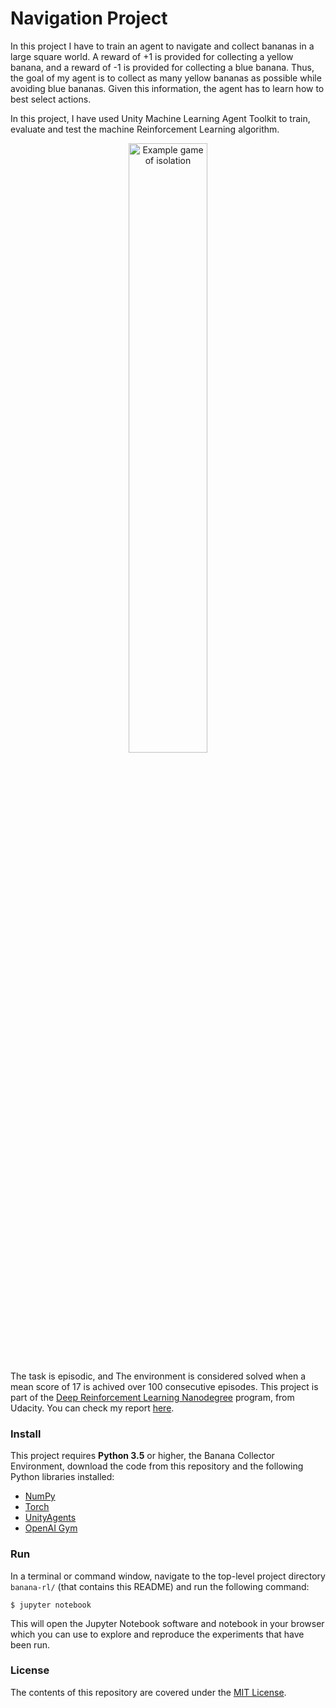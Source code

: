 Navigation Project
===========================

In this project I have to train an agent to navigate and collect bananas in a large square world. A reward of +1 is provided
 for collecting a yellow banana, and a reward of -1 is provided for collecting a blue banana. Thus, the goal of my agent is 
 to collect as many yellow bananas as possible while avoiding blue bananas.  Given this information, the agent has to learn how 
 to best select actions. 


In this project, I have used Unity Machine Learning Agent Toolkit to train, evaluate and test the machine Reinforcement Learning
 algorithm. 


<p align="center"><img src="https://user-images.githubusercontent.com/10624937/42135619-d90f2f28-7d12-11e8-8823-82b970a54d7e.gif" alt="Example game of isolation" width="50%" style="middle"></p>



The task is episodic, and The environment is considered solved when a mean score of 17 is achived over 100 consecutive episodes.
 This project is part of the [Deep Reinforcement Learning Nanodegree](https://www.google.com/url?sa=t&rct=j&q=&esrc=s&source=web&cd=1&cad=rja&uact=8&ved=2ahUKEwigwuKwr4LdAhUMI5AKHTuBCz0QFjAAegQIDBAB&url=https%3A%2F%2Fwww.udacity.com%2Fcourse%2Fdeep-reinforcement-learning-nanodegree--nd893&usg=AOvVaw3OfEe4LlR9h_4vW3TZpE_o) program, from Udacity. You can check my report [here](Report.pdf).

### Install
This project requires **Python 3.5** or higher, the Banana Collector Environment, download the code from this repository and the following Python libraries installed:

- [NumPy](http://www.numpy.org/)
- [Torch](https://pytorch.org)
- [UnityAgents](https://github.com/Unity-Technologies/ml-agents)
- [OpenAI Gym](https://gym.openai.com)


### Run
In a terminal or command window, navigate to the top-level project directory `banana-rl/` (that contains this README) and run the following command:

```shell
$ jupyter notebook
```

This will open the Jupyter Notebook software and notebook in your browser which you can use to explore and reproduce the experiments that have been run. 



### License
The contents of this repository are covered under the [MIT License](LICENSE).
